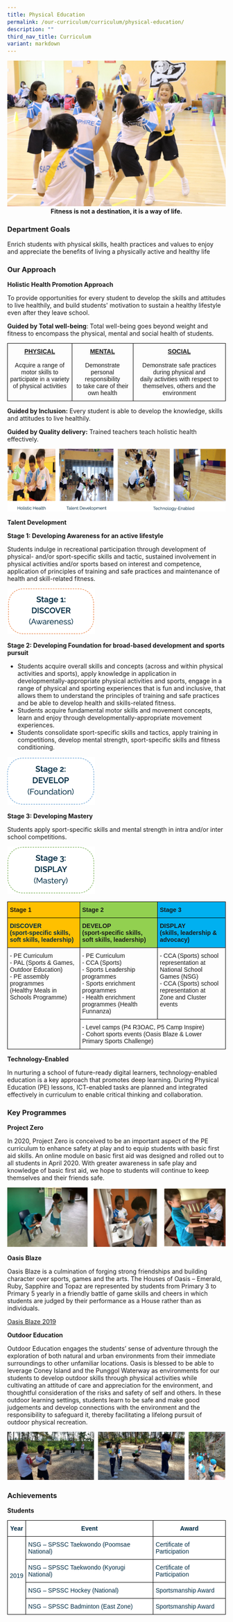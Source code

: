 ```yaml
---
title: Physical Education
permalink: /our-curriculum/curriculum/physical-education/
description: ""
third_nav_title: Curriculum
variant: markdown
---
```

<img src="/images/PE.jpg" style="width100%">
		 
<center><b>Fitness is not a destination, it is a way of life.</b></center>

### Department Goals
Enrich students with physical skills, health practices and values to enjoy and appreciate the benefits of living a physically active and healthy life

### Our Approach

**Holistic Health Promotion Approach**

To provide opportunities for every student to develop the skills and attitudes to live healthily, and build students' motivation to sustain a healthy lifestyle even after they leave school.

**Guided by Total well-being**: Total well-being goes beyond weight and fitness to encompass the physical, mental and social health of students.

<style type="text/css">
.tg  {border-collapse:collapse;border-spacing:0;}
.tg td{border-color:black;border-style:solid;border-width:1px;font-family:Arial, sans-serif;font-size:14px;
  overflow:hidden;padding:10px 5px;word-break:normal;}
.tg th{border-color:black;border-style:solid;border-width:1px;font-family:Arial, sans-serif;font-size:14px;
  font-weight:normal;overflow:hidden;padding:10px 5px;word-break:normal;}
.tg .tg-baqh{text-align:center;vertical-align:top}
</style>
<table class="tg">
<thead>
  <tr>
    <td class="tg-baqh"><span style="font-weight:bold;text-decoration:underline">PHYSICAL</span><br><br><span style="font-weight:400;font-style:normal">Acquire a range of motor skills to </span><br><span style="font-weight:400;font-style:normal">participate in a variety of physical activities</span><br></td>
    <td class="tg-baqh"><span style="font-weight:bold;text-decoration:underline">MENTAL</span><br><br><span style="font-weight:400;font-style:normal">Demonstrate personal responsibility </span><br><span style="font-weight:400;font-style:normal">to take care of their own health</span></td>
    <td class="tg-baqh"><span style="font-weight:bold;text-decoration:underline">SOCIAL</span><br><br><span style="font-weight:400;font-style:normal">Demonstrate safe practices during physical and </span><br><span style="font-weight:400;font-style:normal">daily activities with respect to themselves, others and the environment</span></td>
  </tr>
</thead>
</table>

**Guided by Inclusion:**&nbsp;Every student is able to develop the knowledge, skills and attitudes to live healthily.

**Guided by Quality delivery:**&nbsp;Trained teachers teach holistic health effectively.

![](/images/PE.png)

**Talent Development**

**Stage 1: Developing Awareness for an active lifestyle**

Students indulge in recreational participation through development of physical- and/or sport-specific skills and tactic, sustained involvement in physical activities and/or sports based on interest and competence, application of principles of training and safe practices and maintenance of health and skill-related fitness.

<img src="/images/stage1.png" style="width:40%">
		 
**Stage 2: Developing Foundation for broad-based development and sports pursuit**

*   Students acquire overall skills and concepts (across and within physical activities and sports), apply knowledge in application in developmentally-appropriate physical activities and sports, engage in a range of physical and sporting experiences that is fun and inclusive, that allows them to understand the principles of training and safe practices and be able to develop health and skills-related fitness.
*   Students acquire fundamental motor skills and movement concepts, learn and enjoy through developmentally-appropriate movement experiences.
*   Students consolidate sport-specific skills and tactics, apply training in competitions, develop mental strength, sport-specific skills and fitness conditioning.

<img src="/images/stage2.png" style="width:40%">
		 
**Stage 3: Developing Mastery**

Students apply sport-specific skills and mental strength in intra and/or inter school competitions.

<img src="/images/stage3.png" style="width:40%">

<style type="text/css">
.tg  {border-collapse:collapse;border-spacing:0;}
.tg td{border-color:black;border-style:solid;border-width:1px;font-family:Arial, sans-serif;font-size:14px;
  overflow:hidden;padding:10px 5px;word-break:normal;}
.tg th{border-color:black;border-style:solid;border-width:1px;font-family:Arial, sans-serif;font-size:14px;
  font-weight:normal;overflow:hidden;padding:10px 5px;word-break:normal;}
.tg .tg-jd9n{background-color:#00B0F0;font-weight:bold;text-align:left;vertical-align:top}
.tg .tg-74h6{background-color:#FFC000;font-weight:bold;text-align:left;vertical-align:top}
.tg .tg-3kgt{background-color:#92D050;font-weight:bold;text-align:left;vertical-align:top}
.tg .tg-jpuq{background-color:#FFC000;color:#002D46;font-weight:bold;text-align:left;vertical-align:top}
.tg .tg-0lax{text-align:left;vertical-align:top}
</style>
<table class="tg">
<thead>
  <tr>
    <th class="tg-74h6">Stage 1</th>
    <th class="tg-3kgt">Stage 2</th>
    <th class="tg-jd9n">Stage 3</th>
  </tr>
</thead>
<tbody>
  <tr>
    <td class="tg-jpuq">DISCOVER<br>(sport-specific skills, soft skills, leadership)</td>
    <td class="tg-3kgt">DEVELOP<br>(sport-specific skills, soft skills, leadership)</td>
    <td class="tg-jd9n">DISPLAY<br>(skills, leadership &amp; advocacy)</td>
  </tr>
  <tr>
    <td class="tg-0lax" rowspan="2">- PE Curriculum<br>- PAL (Sports &amp; Games, Outdoor Education)<br>- PE assembly programmes<br>(Healthy Meals in Schools Programme)</td>
    <td class="tg-0lax">- PE Curriculum<br>- CCA (Sports)<br>- Sports Leadership programmes<br>- Sports enrichment programmes<br>- Health enrichment programmes (Health Funnanza)</td>
    <td class="tg-0lax">- CCA (Sports) school representation at<br>National School Games (NSG)<br>- CCA (Sports) school representation at<br>Zone and Cluster events</td>
  </tr>
  <tr>
    <td class="tg-0lax" colspan="2">- Level camps (P4 R3OAC, P5 Camp Inspire)<br>- Cohort sports events (Oasis Blaze &amp; Lower Primary Sports Challenge)</td>
  </tr>
</tbody>
</table>

**Technology-Enabled**

In nurturing a school of future-ready digital learners, technology-enabled education is a key approach that promotes deep learning. During Physical Education (PE) lessons, ICT-enabled tasks are planned and integrated effectively in curriculum to enable critical thinking and collaboration.

### Key Programmes

**Project Zero**

In 2020, Project Zero is conceived to be an important aspect of the PE curriculum to enhance safety at play and to equip students with basic first aid skills. An online module on basic first aid was designed and rolled out to all students in April 2020. With greater awareness in safe play and knowledge of basic first aid, we hope to students will continue to keep themselves and their friends safe.

![](/images/project%20zero.png)

**Oasis Blaze**

Oasis Blaze is a culmination of forging strong friendships and building character over sports, games and the arts. The Houses of Oasis – Emerald, Ruby, Sapphire and Topaz are represented by students from Primary 3 to Primary 5 yearly in a friendly battle of game skills and cheers in which students are judged by their performance as a House rather than as individuals.

[Oasis Blaze 2019](https://www.youtube.com/watch?v=GydcS8_mG1g)

**Outdoor Education**

Outdoor Education engages the students’ sense of adventure through the exploration of both natural and urban environments from their immediate surroundings to other unfamiliar locations. Oasis is blessed to be able to leverage Coney Island and the Punggol Waterway as environments for our students to develop outdoor skills through physical activities while cultivating an attitude of care and appreciation for the environment, and thoughtful consideration of the risks and safety of self and others. In these outdoor learning settings, students learn to be safe and make good judgements and develop connections with the environment and the responsibility to safeguard it, thereby facilitating a lifelong pursuit of outdoor physical recreation.

![](/images/outdoor%20education.png)

### Achievements

**Students**

<style type="text/css">
.tg  {border-collapse:collapse;border-spacing:0;}
.tg td{border-color:black;border-style:solid;border-width:1px;font-family:Arial, sans-serif;font-size:14px;
  overflow:hidden;padding:10px 5px;word-break:normal;}
.tg th{border-color:black;border-style:solid;border-width:1px;font-family:Arial, sans-serif;font-size:14px;
  font-weight:normal;overflow:hidden;padding:10px 5px;word-break:normal;}
.tg .tg-dzgf{background-color:#FFF;color:#002D46;font-weight:bold;text-align:center;vertical-align:top}
.tg .tg-7rn4{background-color:#FFF;color:#002D46;text-align:center;vertical-align:middle}
.tg .tg-vd2a{background-color:#FFF;color:#002D46;text-align:left;vertical-align:top}
</style>
<table class="tg">
<thead>
  <tr>
    <th class="tg-dzgf">Year<br></th>
    <th class="tg-dzgf">Event<br></th>
    <th class="tg-dzgf">Award<br></th>
  </tr>
</thead>
<tbody>
  <tr>
    <td class="tg-7rn4" rowspan="4">2019<br></td>
    <td class="tg-vd2a">NSG – SPSSC Taekwondo (Poomsae National)<br></td>
    <td class="tg-vd2a">Certificate of Participation<br></td>
  </tr>
  <tr>
    <td class="tg-vd2a">NSG – SPSSC Taekwondo (Kyorugi National)<br></td>
    <td class="tg-vd2a">Certificate of Participation<br></td>
  </tr>
  <tr>
    <td class="tg-vd2a">NSG – SPSSC Hockey (National)<br></td>
    <td class="tg-vd2a">Sportsmanship Award<br></td>
  </tr>
  <tr>
    <td class="tg-vd2a">NSG – SPSSC Badminton (East Zone)<br></td>
    <td class="tg-vd2a">Sportsmanship Award</td>
  </tr>
</tbody>
</table>